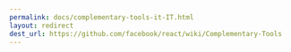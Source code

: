 ```yaml
---
permalink: docs/complementary-tools-it-IT.html
layout: redirect
dest_url: https://github.com/facebook/react/wiki/Complementary-Tools
---
```

